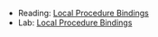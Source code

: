 * Reading: [Local Procedure Bindings](../readings/letrec-reading.html)
* Lab: [Local Procedure Bindings](../labs/letrec-lab.html)
